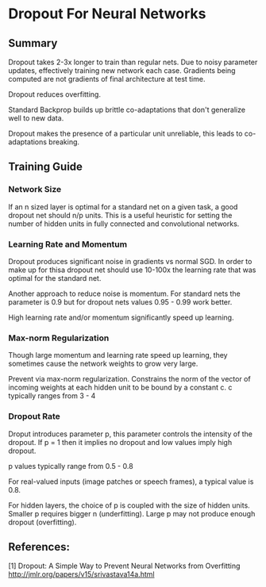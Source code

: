 Dropout For Neural Networks
===========================
## Summary

Dropout takes 2-3x longer to train than regular nets. Due to noisy parameter updates, effectively training new network each case. 
Gradients being computed are not gradients of final architecture at test time.

Dropout reduces overfitting.

Standard Backprop builds up brittle co-adaptations that don't generalize well to new data.

Dropout makes the presence of a particular unit unreliable, this leads to co-adaptations breaking.




## Training Guide




### Network Size

If an n sized layer is optimal for a standard net on a given task, a good dropout net should n/p units. This is a useful heuristic for setting the number of hidden units in fully connected and convolutional networks.

### Learning Rate and Momentum

Dropout produces significant noise in gradients vs normal SGD. In order to make up for thisa dropout net should use 10-100x the learning rate that was optimal for the standard net.

Another approach to reduce noise is momentum. For standard nets the parameter is 0.9 but for dropout nets values 0.95 - 0.99 work better.

High learning rate and/or momentum significantly speed up learning.

### Max-norm Regularization

Though large momentum and learning rate speed up learning, they sometimes cause the
network weights to grow very large.

Prevent via max-norm regularization. Constrains the norm of the vector of incoming weights at each hidden unit to be bound by a constant c. c typically ranges from 3 - 4 

### Dropout Rate

Droput introduces parameter p, this parameter controls the intensity of the dropout. If p = 1 then it implies no dropout and low values imply high dropout.

p values typically range from 0.5 - 0.8

For real-valued inputs (image patches or speech frames), a typical value is 0.8.

For hidden layers, the choice of p is coupled with the size of hidden units. Smaller p requires bigger n (underfitting). Large p may not produce enough dropout (overfitting).

## References:

[1] Dropout: A Simple Way to Prevent Neural Networks from Overfitting
http://jmlr.org/papers/v15/srivastava14a.html
